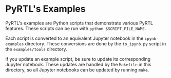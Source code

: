 # PyRTL's Examples

PyRTL's examples are Python scripts that demonstrate various PyRTL features.
These scripts can be run with `python $SCRIPT_FILE_NAME`.

Each script is converted to an equivalent Jupyter notebook in the
`ipynb-examples` directory. These conversions are done by the `to_ipynb.py`
script in the `examples/tools` directory.

If you update an example script, be sure to update its corresponding Jupyter
notebook. These updates are handled by the `Makefile` in this directory, so all
Jupyter notebooks can be updated by running `make`.
